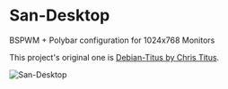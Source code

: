 
# San-Desktop
 BSPWM + Polybar configuration for 1024x768 Monitors
 
This project's original one is [Debian-Titus by Chris Titus](https://github.com/ChrisTitusTech/Debian-titus).


![San-Desktop](https://user-images.githubusercontent.com/93241017/147044388-6be514ad-234f-457b-a06e-cfbada6e3e51.png)
